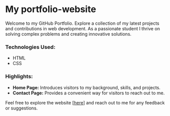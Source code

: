 # My portfolio-website

Welcome to my GitHub Portfolio. Explore a collection of my latest projects and contributions in web development. As a passionate student I thrive on solving complex problems and creating innovative solutions.

### Technologies Used:
- HTML
- CSS

### Highlights:
- **Home Page:** Introduces visitors to my background, skills, and projects.
- **Contact Page:** Provides a convenient way for visitors to reach out to me.

Feel free to explore the website [[here](https://ramanakumarb.github.io/portfolio---simple-website/index.html)] and reach out to me for any feedback or suggestions.

